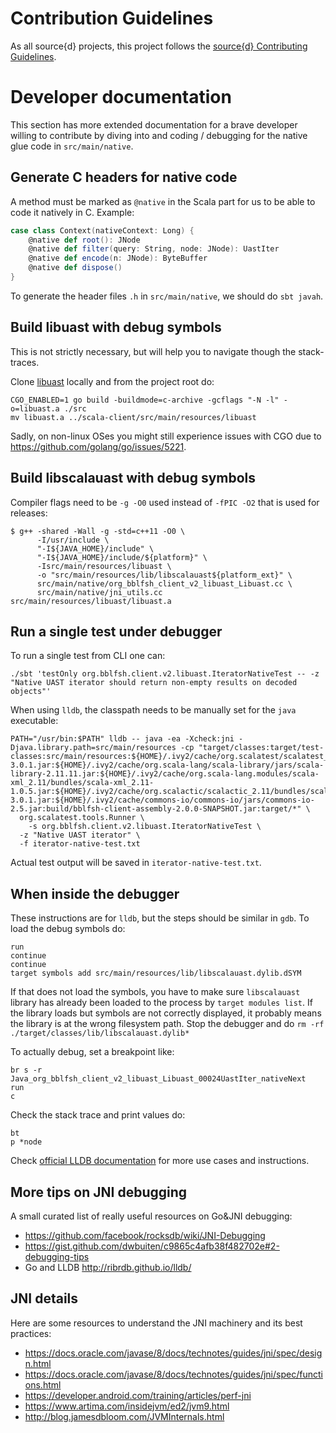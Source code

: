 # Contribution Guidelines

As all source{d} projects, this project follows the
[source{d} Contributing Guidelines](https://github.com/src-d/guide/blob/master/engineering/documents/CONTRIBUTING.md).


# Developer documentation

This section has more extended documentation for a brave developer willing to
contribute by diving into and coding / debugging for the native glue code in `src/main/native`.

## Generate C headers for native code
A method must be marked as `@native` in the Scala part for us to be able to code it natively in C. 
Example:

```scala
case class Context(nativeContext: Long) {
    @native def root(): JNode
    @native def filter(query: String, node: JNode): UastIter
    @native def encode(n: JNode): ByteBuffer
    @native def dispose()
}
```

To generate the header files `.h` in `src/main/native`, we should do `sbt javah`.

## Build libuast with debug symbols
This is not strictly necessary, but will help you to navigate though the stack-traces.

Clone [libuast](https://github.com/bblfsh/libuast) locally and from the project root do:
```
CGO_ENABLED=1 go build -buildmode=c-archive -gcflags "-N -l" -o=libuast.a ./src
mv libuast.a ../scala-client/src/main/resources/libuast
```

Sadly, on non-linux OSes you might still experience issues with CGO due to https://github.com/golang/go/issues/5221.


## Build libscalauast with debug symbols
Compiler flags need to be `-g -O0` used instead of `-fPIC -O2` that is used for releases:
```
$ g++ -shared -Wall -g -std=c++11 -O0 \
      -I/usr/include \
      "-I${JAVA_HOME}/include" \
      "-I${JAVA_HOME}/include/${platform}" \
      -Isrc/main/resources/libuast \
      -o "src/main/resources/lib/libscalauast${platform_ext}" \
      src/main/native/org_bblfsh_client_v2_libuast_Libuast.cc \
      src/main/native/jni_utils.cc src/main/resources/libuast/libuast.a
```

## Run a single test under debugger
To run a single test from CLI one can:

```
./sbt 'testOnly org.bblfsh.client.v2.libuast.IteratorNativeTest -- -z "Native UAST iterator should return non-empty results on decoded objects"'
```

When using `lldb`, the classpath needs to be manually set for the `java` executable:

```
PATH="/usr/bin:$PATH" lldb -- java -ea -Xcheck:jni -Djava.library.path=src/main/resources -cp "target/classes:target/test-classes:src/main/resources:${HOME}/.ivy2/cache/org.scalatest/scalatest_2.11/bundles/scalatest_2.11-3.0.1.jar:${HOME}/.ivy2/cache/org.scala-lang/scala-library/jars/scala-library-2.11.11.jar:${HOME}/.ivy2/cache/org.scala-lang.modules/scala-xml_2.11/bundles/scala-xml_2.11-1.0.5.jar:${HOME}/.ivy2/cache/org.scalactic/scalactic_2.11/bundles/scalactic_2.11-3.0.1.jar:${HOME}/.ivy2/cache/commons-io/commons-io/jars/commons-io-2.5.jar:build/bblfsh-client-assembly-2.0.0-SNAPSHOT.jar:target/*" \
  org.scalatest.tools.Runner \
    -s org.bblfsh.client.v2.libuast.IteratorNativeTest \
  -z "Native UAST iterator" \
  -f iterator-native-test.txt
```
Actual test output will be saved in `iterator-native-test.txt`.

## When inside the debugger

These instructions are for `lldb`, but the steps should be similar in `gdb`.
To load the debug symbols do:

```
run
continue
continue
target symbols add src/main/resources/lib/libscalauast.dylib.dSYM
```

If that does not load the symbols, you have to make sure `libscalauast` library has
already been loaded to the process by `target modules list`.
If the library loads but symbols are not correctly displayed, it probably means
the library is at the wrong filesystem path.
Stop the debugger and do `rm -rf ./target/classes/lib/libscalauast.dylib*`

To actually debug, set a breakpoint like:
```
br s -r Java_org_bblfsh_client_v2_libuast_Libuast_00024UastIter_nativeNext
run
c
```

Check the stack trace and print values do:
```
bt
p *node
```

Check [official LLDB documentation](https://lldb.llvm.org/use/map.html) for more
use cases and instructions.

## More tips on JNI debugging

A small curated list of really useful resources on Go&JNI debugging:
 - https://github.com/facebook/rocksdb/wiki/JNI-Debugging
 - https://gist.github.com/dwbuiten/c9865c4afb38f482702e#2-debugging-tips
 - Go and LLDB http://ribrdb.github.io/lldb/

## JNI details

Here are some resources to understand the JNI machinery and its best practices:
 - https://docs.oracle.com/javase/8/docs/technotes/guides/jni/spec/design.html
 - https://docs.oracle.com/javase/8/docs/technotes/guides/jni/spec/functions.html
 - https://developer.android.com/training/articles/perf-jni
 - https://www.artima.com/insidejvm/ed2/jvm9.html
 - http://blog.jamesdbloom.com/JVMInternals.html
